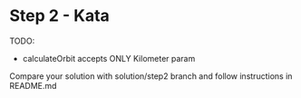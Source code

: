 # Step 2 - Kata

TODO:

- calculateOrbit accepts ONLY Kilometer param

Compare your solution with solution/step2 branch and follow instructions in README.md
